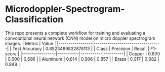 # Microdoppler-Spectrogram-Classification
This repo presents a complete workflow for training and evaluating a convolutional neural network (CNN) model  on micro doppler spectrogram images.
| Metric          | Value                            |
|-----------------|----------------------------------|
| Test Accuracy   | 0.8523489832878113               |
| Class           | Precision | Recall    | F1-score |
|-----------------|-----------|-----------|----------|
| Copper          | 0.800     | 0.600     | 0.686    |
| Aluminum        | 0.814     | 0.906     | 0.857    |
| Brass           | 0.917     | 0.982     | 0.948    |
